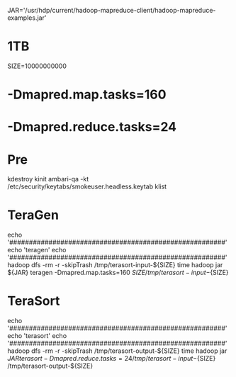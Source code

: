 JAR='/usr/hdp/current/hadoop-mapreduce-client/hadoop-mapreduce-examples.jar'

# 1TB
SIZE=10000000000

# -Dmapred.map.tasks=160
# -Dmapred.reduce.tasks=24

# Pre
kdestroy
kinit ambari-qa -kt /etc/security/keytabs/smokeuser.headless.keytab 
klist

# TeraGen
echo '#######################################################'
echo 'teragen'
echo '#######################################################'
hadoop dfs -rm -r -skipTrash /tmp/terasort-input-${SIZE}
time hadoop jar ${JAR} teragen -Dmapred.map.tasks=160 ${SIZE} /tmp/terasort-input-${SIZE}

# TeraSort
echo '#######################################################'
echo 'terasort'
echo '#######################################################'
hadoop dfs -rm -r -skipTrash /tmp/terasort-output-${SIZE}
time hadoop jar ${JAR} terasort -Dmapred.reduce.tasks=24 /tmp/terasort-input-${SIZE} /tmp/terasort-output-${SIZE}

